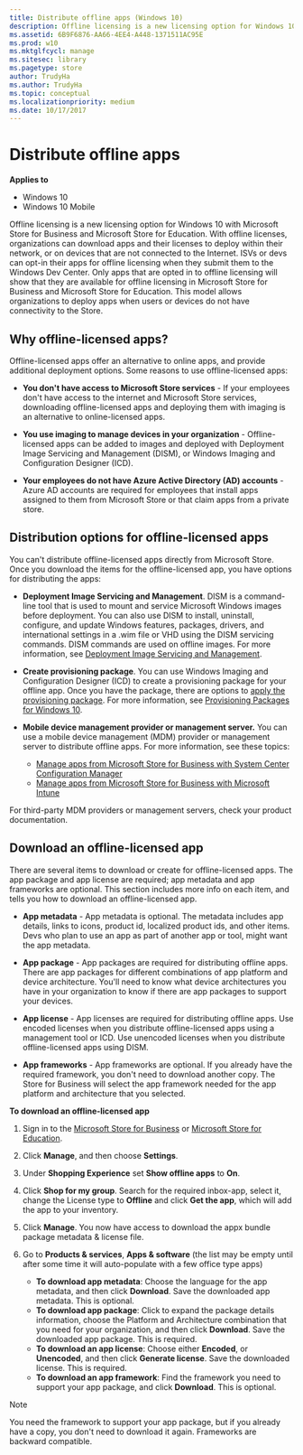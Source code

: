 ```yaml
---
title: Distribute offline apps (Windows 10)
description: Offline licensing is a new licensing option for Windows 10.
ms.assetid: 6B9F6876-AA66-4EE4-A448-1371511AC95E
ms.prod: w10
ms.mktglfcycl: manage
ms.sitesec: library
ms.pagetype: store
author: TrudyHa
ms.author: TrudyHa
ms.topic: conceptual
ms.localizationpriority: medium
ms.date: 10/17/2017
---
```


# Distribute offline apps


**Applies to**

-   Windows 10
-   Windows 10 Mobile

Offline licensing is a new licensing option for Windows 10 with Microsoft Store for Business and Microsoft Store for Education. With offline licenses, organizations can download apps and their licenses to deploy within their network, or on devices that are not connected to the Internet. ISVs or devs can opt-in their apps for offline licensing when they submit them to the Windows Dev Center. Only apps that are opted in to offline licensing will show that they are available for offline licensing in Microsoft Store for Business and Microsoft Store for Education. This model allows organizations to deploy apps when users or devices do not have connectivity to the Store.

## Why offline-licensed apps?

Offline-licensed apps offer an alternative to online apps, and provide additional deployment options. Some reasons to use offline-licensed apps:

-   **You don't have access to Microsoft Store services** - If your employees don't have access to the internet and Microsoft Store services, downloading offline-licensed apps and deploying them with imaging is an alternative to online-licensed apps.

-   **You use imaging to manage devices in your organization** - Offline-licensed apps can be added to images and deployed with Deployment Image Servicing and Management (DISM), or Windows Imaging and Configuration Designer (ICD).

-   **Your employees do not have Azure Active Directory (AD) accounts** - Azure AD accounts are required for employees that install apps assigned to them from Microsoft Store or that claim apps from a private store.

## Distribution options for offline-licensed apps

You can't distribute offline-licensed apps directly from Microsoft Store. Once you download the items for the offline-licensed app, you have options for distributing the apps:

-   **Deployment Image Servicing and Management**. DISM is a command-line tool that is used to mount and service Microsoft Windows images before deployment. You can also use DISM to install, uninstall, configure, and update Windows features, packages, drivers, and international settings in a .wim file or VHD using the DISM servicing commands. DISM commands are used on offline images. For more information, see [Deployment Image Servicing and Management](https://msdn.microsoft.com/windows/hardware/commercialize/manufacture/desktop/dism---deployment-image-servicing-and-management-technical-reference-for-windows).

-   **Create provisioning package**. You can use Windows Imaging and Configuration Designer (ICD) to create a provisioning package for your offline app. Once you have the package, there are options to [apply the provisioning package](https://docs.microsoft.com/windows/configuration/provisioning-packages/provisioning-apply-package). For more information, see [Provisioning Packages for Windows 10](https://docs.microsoft.com/windows/configuration/provisioning-packages/provisioning-packages).

-   **Mobile device management provider or management server.** You can use a mobile device management (MDM) provider or management server to distribute offline apps. For more information, see these topics:
    - [Manage apps from Microsoft Store for Business with System Center Configuration Manager](https://docs.microsoft.com/sccm/apps/deploy-use/manage-apps-from-the-windows-store-for-business)
    - [Manage apps from Microsoft Store for Business with Microsoft Intune](https://docs.microsoft.com/intune/deploy-use/manage-apps-you-purchased-from-the-windows-store-for-business-with-microsoft-intune)<br>

For third-party MDM providers or management servers, check your product documentation.

## Download an offline-licensed app

There are several items to download or create for offline-licensed apps. The app package and app license are required; app metadata and app frameworks are optional. This section includes more info on each item, and tells you how to download an offline-licensed app.

-   **App metadata** - App metadata is optional. The metadata includes app details, links to icons, product id, localized product ids, and other items. Devs who plan to use an app as part of another app or tool, might want the app metadata.

-   **App package** - App packages are required for distributing offline apps. There are app packages for different combinations of app platform and device architecture. You'll need to know what device architectures you have in your organization to know if there are app packages to support your devices.

-   **App license** - App licenses are required for distributing offline apps. Use encoded licenses when you distribute offline-licensed apps using a management tool or ICD. Use unencoded licenses when you distribute offline-licensed apps using DISM.

-   **App frameworks** - App frameworks are optional. If you already have the required framework, you don't need to download another copy. The Store for Business will select the app framework needed for the app platform and architecture that you selected.

<a href="" id="download-offline-licensed-app"></a>
**To download an offline-licensed app**

1.  Sign in to the [Microsoft Store for Business](https://businessstore.microsoft.com/) or [Microsoft Store for Education](https://educationstore.microsoft.com).
2.  Click **Manage**, and then choose **Settings**.
3.  Under **Shopping Experience** set **Show offline apps** to **On**.
4.  Click **Shop for my group**. Search for the required inbox-app, select it, change the License type to **Offline** and click  **Get the app**, which will add the app to your inventory.
5.  Click **Manage**. You now have access to download the appx bundle package metadata & license file.
6.  Go to **Products & services**, **Apps & software** (the list may be empty until after some time it will auto-populate with a few office type apps) 

    - **To download app metadata**: Choose the language for the app metadata, and then click **Download**. Save the downloaded app metadata. This is optional.
    - **To download app package**: Click to expand the package details information, choose the Platform and Architecture combination that you need for your organization, and then click **Download**. Save the downloaded app package. This is required.
    - **To download an app license**: Choose either **Encoded**, or **Unencoded**, and then click **Generate license**. Save the downloaded license. This is required.
    - **To download an app framework**: Find the framework you need to support your app package, and click **Download**. This is optional.

> [!NOTE]
> You need the framework to support your app package, but if you already have a copy, you don't need to download it again. Frameworks are backward compatible.



     

 

 





